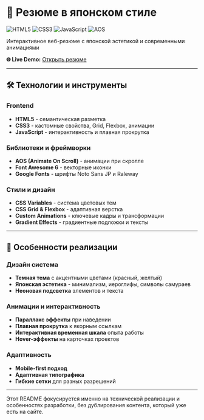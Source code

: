 # 🌸 Резюме в японском стиле

![HTML5](https://img.shields.io/badge/HTML5-E34F26?style=for-the-badge&logo=html5&logoColor=white)
![CSS3](https://img.shields.io/badge/CSS3-1572B6?style=for-the-badge&logo=css3&logoColor=white)
![JavaScript](https://img.shields.io/badge/JavaScript-F7DF1E?style=for-the-badge&logo=javascript&logoColor=black)
![AOS](https://img.shields.io/badge/Animations-AOS-green?style=for-the-badge)

Интерактивное веб-резюме с японской эстетикой и современными анимациями

**🌐 Live Demo:** [Открыть резюме](https://deliway.github.io/portfolio)

---

## 🛠 Технологии и инструменты

### Frontend
- **HTML5** - семантическая разметка
- **CSS3** - кастомные свойства, Grid, Flexbox, анимации
- **JavaScript** - интерактивность и плавная прокрутка

### Библиотеки и фреймворки
- **AOS (Animate On Scroll)** - анимации при скролле
- **Font Awesome 6** - векторные иконки
- **Google Fonts** - шрифты Noto Sans JP и Raleway

### Стили и дизайн
- **CSS Variables** - система цветовых тем
- **CSS Grid & Flexbox** - адаптивная верстка
- **Custom Animations** - ключевые кадры и трансформации
- **Gradient Effects** - градиентные подложки и тексты

---

## 🎌 Особенности реализации

### Дизайн система
- **Темная тема** с акцентными цветами (красный, желтый)
- **Японская эстетика** - минимализм, иероглифы, символы самураев
- **Неоновая подсветка** элементов и текста

### Анимации и интерактивность
- **Параллакс эффекты** при наведении
- **Плавная прокрутка** к якорным ссылкам
- **Интерактивная временная шкала** опыта работы
- **Hover-эффекты** на карточках проектов

### Адаптивность
- **Mobile-first подход**
- **Адаптивная типографика**
- **Гибкие сетки** для разных разрешений

---

Этот README фокусируется именно на технической реализации и особенностях разработки, без дублирования контента, который уже есть на сайте.
